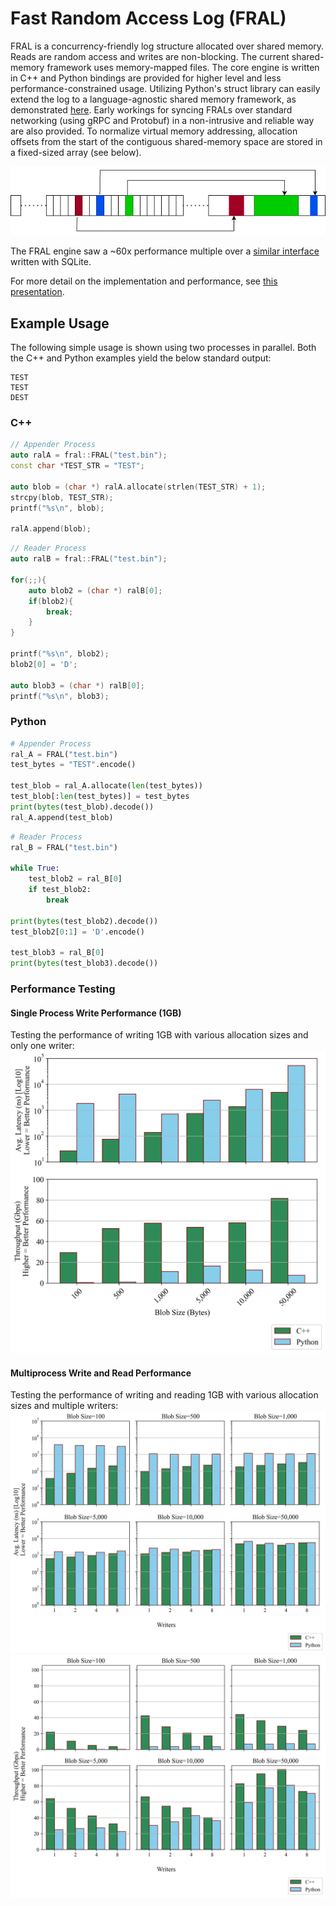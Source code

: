 # Fast Random Access Log (FRAL)
FRAL is a concurrency-friendly log structure allocated over shared memory. Reads are random access and writes
are non-blocking. The current shared-memory framework uses memory-mapped files. The core engine is written in C++ and 
Python bindings are provided for higher level and less performance-constrained usage. Utilizing Python's 
struct library can easily extend the log to a language-agnostic shared memory framework, as demonstrated [here](./fral/demo). 
Early workings for syncing FRALs over standard networking (using gRPC and Protobuf) in a non-intrusive and reliable way are also provided.
To normalize virtual memory addressing, allocation offsets from the start of the contiguous shared-memory space are 
stored in a fixed-sized array (see below).

![offset diagram](./misc/offsets.png)

The FRAL engine saw a ~60x performance multiple over a [similar interface](./fral/testing/performance/engine_sqlite.h) 
written with SQLite.

For more detail on the implementation and performance, see [this presentation](./misc/FRAL.pdf).


## Example Usage
The following simple usage is shown using two processes in parallel. Both the C++ and Python examples 
yield the below standard output:
```
TEST
TEST
DEST
```
### C++
```cpp
// Appender Process
auto ralA = fral::FRAL("test.bin");
const char *TEST_STR = "TEST";

auto blob = (char *) ralA.allocate(strlen(TEST_STR) + 1);
strcpy(blob, TEST_STR);
printf("%s\n", blob);

ralA.append(blob);
```
```cpp
// Reader Process
auto ralB = fral::FRAL("test.bin");

for(;;){
    auto blob2 = (char *) ralB[0];
    if(blob2){
        break;
    }
}

printf("%s\n", blob2);
blob2[0] = 'D';

auto blob3 = (char *) ralB[0];
printf("%s\n", blob3);
```

### Python
```Python
# Appender Process
ral_A = FRAL("test.bin")
test_bytes = "TEST".encode()

test_blob = ral_A.allocate(len(test_bytes))
test_blob[:len(test_bytes)] = test_bytes
print(bytes(test_blob).decode())
ral_A.append(test_blob)
```
```Python
# Reader Process
ral_B = FRAL("test.bin")

while True:
    test_blob2 = ral_B[0]
    if test_blob2:
        break
        
print(bytes(test_blob2).decode())
test_blob2[0:1] = 'D'.encode()

test_blob3 = ral_B[0]
print(bytes(test_blob3).decode())
```
### Performance Testing
#### Single Process Write Performance (1GB)
Testing the performance of writing 1GB with various allocation sizes and only one writer:
![Single Process Write Performance](./misc/write_test.png)
#### Multiprocess Write and Read Performance
Testing the performance of writing and reading 1GB with various allocation 
sizes and multiple writers:
![Producer-ConsumerLatency](./misc/pc_test_latency.png)
![Producer-ConsumerThroughput](./misc/pc_test_throughput.png)




